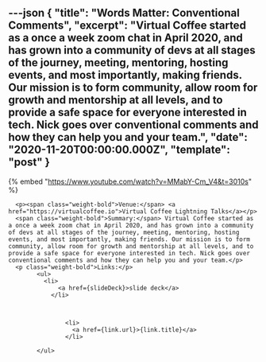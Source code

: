 ---json
{
  "title": "Words Matter: Conventional Comments",
  "excerpt": "Virtual Coffee started as a once a week zoom chat in April 2020, and has grown into a community of devs at all stages of the journey, meeting, mentoring, hosting events, and most importantly, making friends. Our mission is to form community, allow room for growth and mentorship at all levels, and to provide a safe space for everyone interested in tech. Nick goes over conventional comments and how they can help you and your team.",
  "date": "2020-11-20T00:00:00.000Z",
  "template": "post"
}
---

{% embed "https://www.youtube.com/watch?v=MMabY-Cm_V4&t=3010s" %}
      
      <p><span class="weight-bold">Venue:</span> <a href="https://virtualcoffee.io">Virtual Coffee Lightning Talks</a></p>
      <span class="weight-bold">Summary:</span> Virtual Coffee started as a once a week zoom chat in April 2020, and has grown into a community of devs at all stages of the journey, meeting, mentoring, hosting events, and most importantly, making friends. Our mission is to form community, allow room for growth and mentorship at all levels, and to provide a safe space for everyone interested in tech. Nick goes over conventional comments and how they can help you and your team.</p>
      <p class="weight-bold">Links:</p>
            <ul>
              <li>
                  <a href={slideDeck}>slide deck</a>
                </li>
              

              
                    <li>
                      <a href={link.url}>{link.title}</a>
                    </li>
                  
            </ul>

